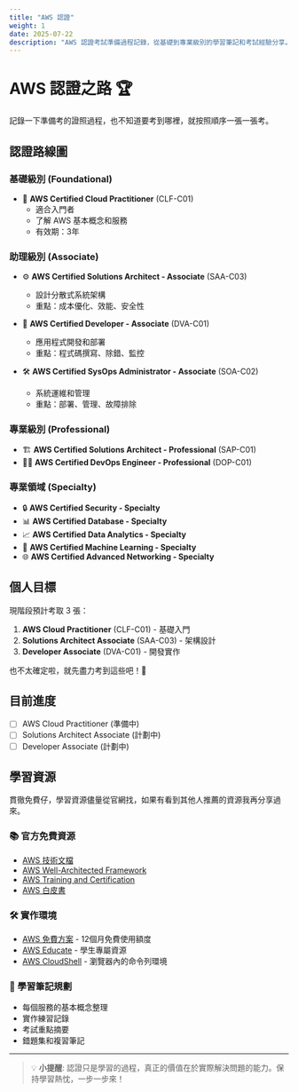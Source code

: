 ```yaml
---
title: "AWS 認證"
weight: 1
date: 2025-07-22
description: "AWS 認證考試準備過程記錄，從基礎到專業級別的學習筆記和考試經驗分享。"
---
```


# AWS 認證之路 🏆

記錄一下準備考的證照過程，也不知道要考到哪裡，就按照順序一張一張考。

## 認證路線圖

### 基礎級別 (Foundational)
- 📝 **AWS Certified Cloud Practitioner** (CLF-C01)
  - 適合入門者
  - 了解 AWS 基本概念和服務
  - 有效期：3年

### 助理級別 (Associate)
- ⚙️ **AWS Certified Solutions Architect - Associate** (SAA-C03)
  - 設計分散式系統架構
  - 重點：成本優化、效能、安全性
  
- 🔧 **AWS Certified Developer - Associate** (DVA-C01)
  - 應用程式開發和部署
  - 重點：程式碼撰寫、除錯、監控
  
- 🛠️ **AWS Certified SysOps Administrator - Associate** (SOA-C02)
  - 系統運維和管理
  - 重點：部署、管理、故障排除

### 專業級別 (Professional)
- 🏗️ **AWS Certified Solutions Architect - Professional** (SAP-C01)
- 👨‍💻 **AWS Certified DevOps Engineer - Professional** (DOP-C01)

### 專業領域 (Specialty)
- 🔒 **AWS Certified Security - Specialty**
- 📊 **AWS Certified Database - Specialty**
- 📈 **AWS Certified Data Analytics - Specialty**
- 🤖 **AWS Certified Machine Learning - Specialty**
- 🌐 **AWS Certified Advanced Networking - Specialty**

## 個人目標

現階段預計考取 3 張：

1. **AWS Cloud Practitioner** (CLF-C01) - 基礎入門
2. **Solutions Architect Associate** (SAA-C03) - 架構設計
3. **Developer Associate** (DVA-C01) - 開發實作

也不太確定啦，就先盡力考到這些吧！💪

## 目前進度

- [ ] AWS Cloud Practitioner (準備中)
- [ ] Solutions Architect Associate (計劃中)
- [ ] Developer Associate (計劃中)

## 學習資源

貫徹免費仔，學習資源儘量從官網找，如果有看到其他人推薦的資源我再分享過來。

### 📚 官方免費資源
- [AWS 技術文檔](https://docs.aws.amazon.com/)
- [AWS Well-Architected Framework](https://aws.amazon.com/architecture/well-architected/)
- [AWS Training and Certification](https://aws.amazon.com/training/)
- [AWS 白皮書](https://aws.amazon.com/whitepapers/)

### 🛠️ 實作環境
- [AWS 免費方案](https://aws.amazon.com/free/) - 12個月免費使用額度
- [AWS Educate](https://aws.amazon.com/education/awseducate/) - 學生專屬資源
- [AWS CloudShell](https://aws.amazon.com/cloudshell/) - 瀏覽器內的命令列環境

### 📝 學習筆記規劃
- 每個服務的基本概念整理
- 實作練習記錄
- 考試重點摘要
- 錯題集和複習筆記

---

> 💡 **小提醒**: 認證只是學習的過程，真正的價值在於實際解決問題的能力。保持學習熱忱，一步一步來！